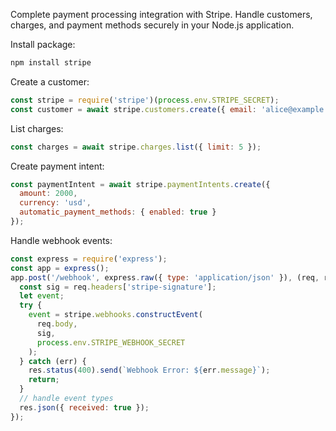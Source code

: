 Complete payment processing integration with Stripe. Handle customers, charges, and payment methods securely in your Node.js application.

Install package:

```bash
npm install stripe
```

Create a customer:

```javascript
const stripe = require('stripe')(process.env.STRIPE_SECRET);
const customer = await stripe.customers.create({ email: 'alice@example.com' });
```

List charges:

```javascript
const charges = await stripe.charges.list({ limit: 5 });
```

Create payment intent:

```javascript
const paymentIntent = await stripe.paymentIntents.create({
  amount: 2000,
  currency: 'usd',
  automatic_payment_methods: { enabled: true }
});
```

Handle webhook events:

```javascript
const express = require('express');
const app = express();
app.post('/webhook', express.raw({ type: 'application/json' }), (req, res) => {
  const sig = req.headers['stripe-signature'];
  let event;
  try {
    event = stripe.webhooks.constructEvent(
      req.body,
      sig,
      process.env.STRIPE_WEBHOOK_SECRET
    );
  } catch (err) {
    res.status(400).send(`Webhook Error: ${err.message}`);
    return;
  }
  // handle event types
  res.json({ received: true });
});
```
